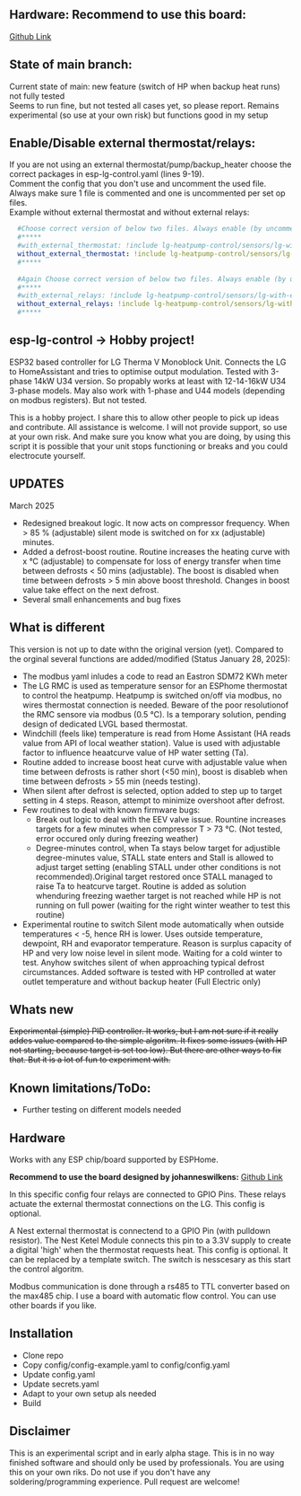 ## Hardware: Recommend to use this board:
[Github Link](https://github.com/johanneswilkens/Heat-Pump-Controller-PCB)

## State of main branch: 
Current state of main: new feature (switch of HP when backup heat runs) not fully tested  
Seems to run fine, but not tested all cases yet, so please report.
Remains experimental (so use at your own risk) but functions good in my setup

## Enable/Disable external thermostat/relays:
If you are not using an external thermostat/pump/backup_heater choose the correct packages in esp-lg-control.yaml (lines 9-19).  
Comment the config that you don't use and uncomment the used file. Always make sure 1 file is commented and one is uncommented per set op files.  
Example without external thermostat and without external relays:  

```yaml
  #Choose correct version of below two files. Always enable (by uncommenting) only one of the two
  #*****
  #with_external_thermostat: !include lg-heatpump-control/sensors/lg-with-external-thermostat.yaml
  without_external_thermostat: !include lg-heatpump-control/sensors/lg-without-external-thermostat.yaml
  #*****
  
  #Again Choose correct version of below two files. Always enable (by uncommenting) only one of the two
  #*****
  #with_external_relays: !include lg-heatpump-control/sensors/lg-with-external-relays.yaml 
  without_external_relays: !include lg-heatpump-control/sensors/lg-without-external-relays.yaml 
  #*****
```

## esp-lg-control -> Hobby project!
ESP32 based controller for LG Therma V Monoblock Unit.
Connects the LG to HomeAssistant and tries to optimise output modulation.
Tested with 3-phase 14kW U34 version. So propably works at least with 12-14-16kW U34 3-phase models. May also work with 1-phase and U44 models (depending on modbus registers). But not tested.

This is a hobby project. I share this to allow other people to pick up ideas and contribute. All assistance is welcome. I will not provide support, so use at your own risk. And make sure you know what you are doing, by using this script it is possible that your unit stops functioning or breaks and you could electrocute yourself.

## UPDATES
March 2025
*  Redesigned breakout logic. It now acts on compressor frequency. When > 85 % (adjustable) silent mode is switched on for xx (adjustable) minutes.
*  Added a defrost-boost routine. Routine increases the heating curve with x °C (adjustable) to compensate for loss of energy transfer when time between defrosts < 50 mins (adjustable). The boost is disabled when time between defrosts > 5 min above boost threshold. Changes in boost value take effect on the next defrost.
* Several small enhancements and bug fixes

## What is different
This version is not up to date withn the original version (yet).
Compared to the orginal several functions are added/modified (Status January 28, 2025):
* The modbus yaml inludes a code to read an Eastron SDM72 KWh meter
* The LG RMC is used as temperature sensor for an ESPhome thermostat to control the heatpump. Heatpump is switched on/off via modbus, no wires thermostat connection is needed. Beware of the poor resolutionof the RMC sensore via modbus (0.5 °C). Is a temporary solution, pending design of dedicated LVGL based thermostat.
* Windchill (feels like) temperature is read from Home Assistant (HA reads value from API of local weather station). Value is used with adjustable factor to influence heaatcurve value of HP water setting (Ta).
* Routine added to increase boost heat curve with adjustable value when time between defrosts is rather short (<50 min), boost is disableb when time between defrosts > 55 min (needs testing). 
* When silent after defrost is selected, option added to step up to target setting in 4 steps. Reason, attempt to minimize overshoot after defrost.
* Few routines to deal with known firmware bugs:
  * Break out logic to deal with the EEV valve issue. Rountine increases targets for a few minutes when compressor T > 73 °C. (Not tested, error occured only during freezing weather)
  * Degree-minutes control, when Ta stays below target for adjustible degree-minutes value, STALL state enters and Stall is allowed to adjust target setting (enabling STALL under other conditions is not recommended).Original target restored once STALL managed to raise Ta to heatcurve target. Routine is added as solution whenduring freezing waether target is not reached while HP is not running on full power (waiting for the right winter weather to test this routine)
* Experimental routine to switch Silent mode automatically when outside temperatures < -5, hence RH is lower. Uses outside temperature, dewpoint, RH and evaporator temperature. Reason is surplus capacity of HP and very low noise level in silent mode. Waiting for a cold winter to test. Anyhow switches silent of when approaching typical defrost circumstances.
Added software is tested with HP controlled at water outlet temperature and without backup heater (Full Electric only)

## Whats new 

~~Experimental (simple) PID controller. It works, but I am not sure if it really addes value compared to the simple algoritm. It fixes some issues (with HP not starting, because target is set too low). But there are other ways to fix that.
But it is a lot of fun to experiment with.~~

## Known limitations/ToDo:
* Further testing on different models needed

## Hardware
Works with any ESP chip/board supported by ESPHome.

**Recommend to use the board designed by johanneswilkens:** [Github Link](https://github.com/johanneswilkens/Heat-Pump-Controller-PCB)

In this specific config four relays are connected to GPIO Pins. These relays actuate the external thermostat connections on the LG. This config is optional.

A Nest external thermostat is connectend to a GPIO Pin (with pulldown resistor). The Nest Ketel Module connects this pin to a 3.3V supply to create a digital 'high' when the thermostat requests heat. This config is optional. It can be replaced by a template switch. The switch is nesscesary as this start the control algoritm.

Modbus communication is done through a rs485 to TTL converter based on the max485 chip. I use a board with automatic flow control. You can use other boards if you like. 

## Installation
* Clone repo
* Copy config/config-example.yaml to config/config.yaml
* Update config.yaml
* Update secrets.yaml
* Adapt to your own setup als needed
* Build

## Disclaimer
This is an experimental script and in early alpha stage. This is in no way finished software and should only be used by professionals. You are using this on your own riks. Do not use if you don't have any soldering/programming experience. Pull request are welcome! 
